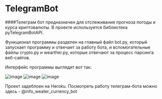 # TelegramBot
####Телеграм бот предназначен для отслеживания прогноза погоды и курса криптовалюты.  В проекте используется библиотека pyTelegramBotAPI. 

Функционал программы разделен на главный файл bot.py, который запускает программу и отвечает за работу бота, и вспомогательные файлы crypto.py и wearther.py, которые отвечают за процесс парсинга веб-сайтов.

Интерфейс программы выглядит вот так:

![image](https://user-images.githubusercontent.com/90038547/170459335-1ff8ea12-2ebb-47f3-b682-d30c88496f6a.png)
![image](https://user-images.githubusercontent.com/90038547/170459418-b956a5a9-2c1a-40c0-b8ef-bdcb7d49e180.png)
![image](https://user-images.githubusercontent.com/90038547/170459480-68c52cc2-c2d5-4e19-a05e-e5bf20a96d37.png)

Проект задеблоен на Heroku. Посмотреть работу телеграм-бота можно здесь - @info_weater_currency_bot
